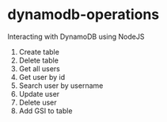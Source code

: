 # dynamodb-operations
Interacting with DynamoDB using NodeJS

1. Create table
2. Delete table
3. Get all users
4. Get user by id
5. Search user by username
6. Update user
7. Delete user
8. Add GSI to table
